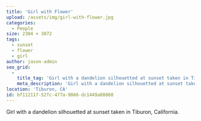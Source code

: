 ```yaml
---
title: 'Girl with Flower'
upload: /assets/img/girl-with-flower.jpg
categories:
  - People
size: 2304 × 3072
tags:
  - sunset
  - flower
  - girl
author: jason-admin
seo_grid:
  -
    title_tag: 'Girl with a dandelion silhouetted at sunset taken in Tiburon, California.'
    meta_description: 'Girl with a dandelion silhouetted at sunset taken in Tiburon, California.'
location: 'Tiburon, CA'
id: bf112117-52fc-477a-9866-dc1449a88060
---
```

Girl with a dandelion silhouetted at sunset taken in Tiburon, California.